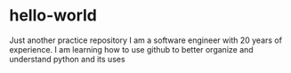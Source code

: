 # hello-world
Just another practice repository
I am a software engineer with 20 years of experience.
I am learning how to use github to better organize and understand python and its uses

